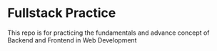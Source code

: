 # Fullstack Practice

This repo is for practicing the fundamentals and advance concept of Backend and Frontend in Web Development
